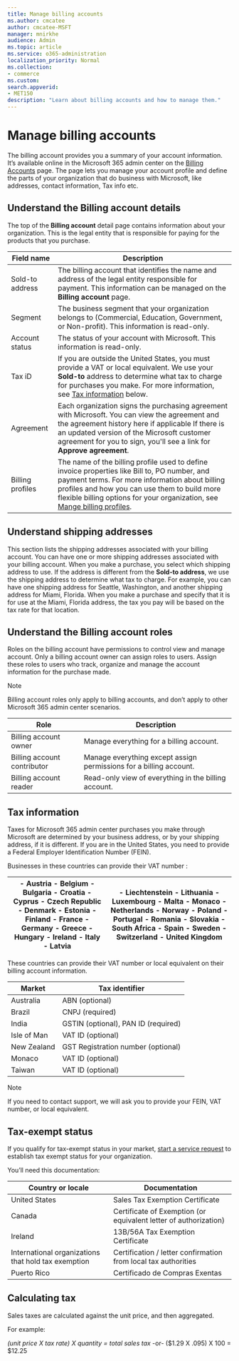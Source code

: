 ```yaml
---
title: Manage billing accounts
ms.author: cmcatee
author: cmcatee-MSFT
manager: mnirkhe
audience: Admin
ms.topic: article
ms.service: o365-administration 
localization_priority: Normal
ms.collection:
- commerce 
ms.custom:
search.appverid:
- MET150
description: "Learn about billing accounts and how to manage them."
---
```


# Manage billing accounts

The billing account provides you a summary of your account information. It’s available online in the Microsoft 365 admin center on the <a href="https://go.microsoft.com/fwlink/p/?linkid=2084771" target="_blank">Billing Accounts</a> page. The page lets you manage your account profile and define the parts of your organization that do business with Microsoft, like addresses, contact information, Tax info etc.

## Understand the Billing account details

The top of the **Billing account** detail page contains information about your organization. This is the legal entity that is responsible for paying for the products that you purchase.

| Field name | Description |
|------------------|------------------------------------------------------------------------------------------------------------------------------------------------------------------------------------------------------------------------------------------------------------------------------|
| Sold-to address | The billing account that identifies the name and address of the legal entity responsible for payment. This information can be managed on the **Billing account** page. |
| Segment | The business segment that your organization belongs to (Commercial, Education, Government, or Non-profit). This information is read-only. |
| Account status | The status of your account with Microsoft. This information is read-only. |
| Tax iD | If you are outside the United States, you must provide a VAT or local equivalent. We use your **Sold-to** address to determine what tax to charge for purchases you make. For more information, see [Tax information](#tax-information) below. |
| Agreement | Each organization signs the purchasing agreement with Microsoft. You can view the agreement and the agreement history here if applicable If there is an updated version of the Microsoft customer agreement for you to sign, you'll see a link for **Approve agreement**. |
| Billing profiles | The name of the billing profile used to define invoice properties like Bill to, PO number, and payment terms. For more information about billing profiles and how you can use them to build more flexible billing options for your organization, see [Mange billing profiles](../billing-and-payments/manage-billing-profiles.md). |

## Understand shipping addresses

This section lists the shipping addresses associated with your billing account. You can have one or more shipping addresses associated with your billing account. When you make a purchase, you select which shipping address to use. If the address is different from the **Sold-to address**, we use the shipping address to determine what tax to charge. For example, you can have one shipping address for Seattle, Washington, and another shipping address for Miami, Florida. When you make a purchase and specify that it is for use at the Miami, Florida address, the tax you pay will be based on the tax rate for that location.

## Understand the Billing account roles

Roles on the billing account have permissions to control view and manage account. Only a billing account owner can assign roles to users. Assign these roles to users who track, organize and manage the account information for the purchase made.

> [!Note]
> Billing account roles only apply to billing accounts, and don’t apply to other Microsoft 365 admin center scenarios.

| Role                        | Description                                                        |
|-----------------------------|--------------------------------------------------------------------|
| Billing account owner       | Manage everything for a billing account.                           |
| Billing account contributor | Manage everything except assign permissions for a billing account. |
| Billing account reader      | Read-only view of everything in the billing account.               |

## Tax information

Taxes for Microsoft 365 admin center purchases you make through Microsoft are determined by your business address, or by your shipping address, if it is different. If you are in the United States, you need to provide a Federal Employer Identification Number (FEIN). 

Businesses in these countries can provide their VAT number :

| - Austria  - Belgium  - Bulgaria  - Croatia  - Cyprus  - Czech Republic  - Denmark  - Estonia  - Finland  - France  - Germany  - Greece  - Hungary  - Ireland  - Italy  - Latvia | - Liechtenstein  - Lithuania  - Luxembourg  - Malta  - Monaco  - Netherlands  - Norway  - Poland  - Portugal  - Romania  - Slovakia  - South Africa  - Spain  - Sweden  - Switzerland  - United Kingdom |
|----------------------------------------------------------------------------------------------------------------------------------------------------------------------------------|---------------------------------------------------------------------------------------------------------------------------------------------------------------------------------------------------------|

These countries can provide their VAT number or local equivalent on their billing account information.

|Market| Tax identifier |
|------|----------------|
| Australia | ABN (optional) |
| Brazil | CNPJ (required) |
| India | GSTIN (optional), PAN ID (required) |
| Isle of Man | VAT ID (optional) |
| New Zealand | GST Registration number (optional) |
| Monaco | VAT ID (optional) |
| Taiwan | VAT ID (optional) |

> [!Note]
> If you need to contact support, we will ask you to provide your FEIN, VAT number, or local equivalent.

## Tax-exempt status

If you qualify for tax-exempt status in your market, [start a service request](https://docs.microsoft.com/office365/admin/contact-support-for-business-products) to establish tax exempt status for your organization.

You’ll need this documentation:

|Country or locale | Documentation |
|------------------|----------------|
| United States | Sales Tax Exemption Certificate |
| Canada | Certificate of Exemption (or equivalent letter of authorization) |
| Ireland | 13B/56A Tax Exemption Certificate|
| International organizations that hold tax exemption | Certification / letter confirmation from local tax authorities |
| Puerto Rico | Certificado de Compras Exentas |

## Calculating tax

Sales taxes are calculated against the unit price, and then aggregated.

For example:

*(unit price X tax rate) X quantity = total sales tax*
-or-
($1.29 X .095) X 100 = $12.25